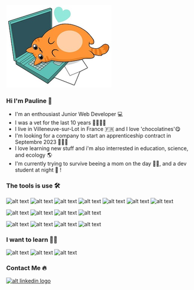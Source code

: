 ![alt text](https://github.com/Pops47/pops47/blob/main/assets/images/cat-on-laptop.jpg) 
### Hi I'm Pauline 👋     

- I'm an enthousiast Junior Web Developer 💻
- I was a vet for the last 10 years 🐶😸🐰🐹
- I live in Villeneuve-sur-Lot in France 🇫🇷 and I love 'chocolatines'😋
- I'm looking for a company to start an apprenticeship contract in Septembre 2023 🚀🚀🚀
- I love learning new stuff and i'm also interrested in education, science,  and ecology 🌎
- I'm currently trying to survive beeing a mom on the day 👦👶, and a dev student at night 🦸 !

### The tools is use 🛠️
![alt text](https://img.shields.io/badge/HTML5-E34F26?style=for-the-badge&logo=html5&logoColor=white)
![alt text](https://img.shields.io/badge/CSS3-1572B6?style=for-the-badge&logo=css3&logoColor=white)
![alt text](https://img.shields.io/badge/Sass-CC6699?style=for-the-badge&logo=sass&logoColor=white)
![alt text](https://img.shields.io/badge/JavaScript-323330?style=for-the-badge&logo=javascript&logoColor=F7DF1E)
![alt text](https://img.shields.io/badge/TypeScript-007ACC?style=for-the-badge&logo=typescript&logoColor=white)
![alt text](https://img.shields.io/badge/React-20232A?style=for-the-badge&logo=react&logoColor=61DAFB)
![alt text](https://img.shields.io/badge/React_Native-20232A?style=for-the-badge&logo=react&logoColor=61DAFB)

![alt text](https://img.shields.io/badge/npm-CB3837?style=for-the-badge&logo=npm&logoColor=white)
![alt text](https://img.shields.io/badge/Node.js-339933?style=for-the-badge&logo=nodedotjs&logoColor=white)
![alt text](https://img.shields.io/badge/Express.js-000000?style=for-the-badge&logo=express&logoColor=white)
![alt text](https://img.shields.io/badge/MongoDB-4EA94B?style=for-the-badge&logo=mongodb&logoColor=white)

![alt text](https://img.shields.io/badge/VSCode-0078D4?style=for-the-badge&logo=visual%20studio%20code&logoColor=white)
![alt text](https://img.shields.io/badge/GIT-E44C30?style=for-the-badge&logo=git&logoColor=white)
![alt text](https://img.shields.io/badge/GitHub-100000?style=for-the-badge&logo=github&logoColor=white)
![alt text](https://img.shields.io/badge/Notion-000000?style=for-the-badge&logo=notion&logoColor=white)

### I want to learn 👨‍🎓

![alt text](https://img.shields.io/badge/next.js-000000?style=for-the-badge&logo=nextdotjs&logoColor=white)
![alt text](https://img.shields.io/badge/Prisma-3982CE?style=for-the-badge&logo=Prisma&logoColor=white)
![alt text](https://img.shields.io/badge/Jest-C21325?style=for-the-badge&logo=jest&logoColor=white)

### Contact Me 🔥

[![alt linkedin logo](https://steemitimages.com/DQmXsUhr1QvYsmUWjN3oDgfoMGp3zJzE8Wahq4s1PgdcUMg/shark.png)](https://www.linkedin.com/in/pauline-soubri%C3%A9-a3a570236/)

